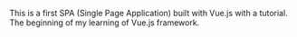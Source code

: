 This is a first SPA (Single Page Application) built with Vue.js with a tutorial. 
The beginning of my learning of Vue.js framework. 
